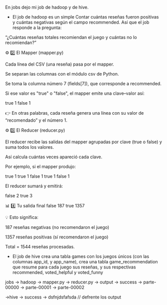 En jobs dejo mi job de hadoop y de hive.

 - El job de hadoop es un simple Contar cuántas reseñas fueron positivas y cuántas negativas según el campo recommended.
Así que el job responde a la pregunta:

“¿Cuántas reseñas totales recomiendan el juego y cuántas no lo recomiendan?”

⚙️ 2️⃣ El Mapper (mapper.py)

Cada línea del CSV (una reseña) pasa por el mapper.

Se separan las columnas con el módulo csv de Python.

Se toma la columna número 7 (fields[7]), que corresponde a recommended.

Si ese valor es "true" o "false", el mapper emite una clave–valor así:

true    1
false   1


👉 En otras palabras, cada reseña genera una línea con su valor de “recomendado” y el número 1.

⚙️ 3️⃣ El Reducer (reducer.py)

El reducer recibe las salidas del mapper agrupadas por clave (true o false) y suma todos los valores.

Así calcula cuántas veces apareció cada clave.

Por ejemplo, si el mapper produjo:

true    1
true    1
false   1
true    1
false   1


El reducer sumará y emitirá:

false   2
true    3

📊 4️⃣ Tu salida final
false   187
true    1357


💡 Esto significa:

187 reseñas negativas (no recomendaron el juego)

1357 reseñas positivas (sí recomendaron el juego)

Total = 1544 reseñas procesadas.



 - El job de hive crea una tabla games con los juegos únicos (con las columnas app_id, y app_name), crea una tabla game_recommendation que resume para cada juego sus reseñas, y sus respectivas recommended, voted_helpful y voted_funny


jobs
-> hadoop
  -> mapper.py
  -> reducer.py
  -> output
    -> success
    -> parte-00000
    -> parte-00001
    -> parte-00002

->hive
  -> success
  -> dsfnjdsfafsda // defrente los output
